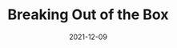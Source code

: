 ---
layout: article.njk
title: "Breaking Out of the Box"
tags: article
date: 2021-12-09
excerpt: "What can we do with just 30 pixels? With Progressive Web Apps blurring the lines between apps and websites, let me help you think outside the box with the new Window Controls Overlay feature."
thumbnail: "https://i0.wp.com/alistapart.com/wp-content/uploads/2021/12/WindowControlsOverlay.png?w=600&ssl=1"
altText: "Illustration of a human-looking robot removing his face"
external: https://alistapart.com/article/breaking-out-of-the-box/
---